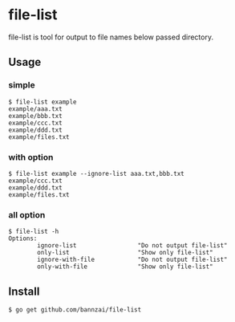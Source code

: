 # file-list
file-list is tool for output to file names below passed directory.

## Usage
### simple

```
$ file-list example
example/aaa.txt
example/bbb.txt
example/ccc.txt
example/ddd.txt
example/files.txt
```

### with option

```
$ file-list example --ignore-list aaa.txt,bbb.txt
example/ccc.txt
example/ddd.txt
example/files.txt
```

### all option

```
$ file-list -h
Options:
        ignore-list                 "Do not output file-list"
        only-list                   "Show only file-list"
        ignore-with-file            "Do not output file-list"
        only-with-file              "Show only file-list"

```

## Install

```
$ go get github.com/bannzai/file-list
```
